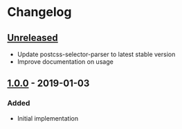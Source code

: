 # Changelog

## [Unreleased][]

- Update postcss-selector-parser to latest stable version
- Improve documentation on usage

## [1.0.0][] - 2019-01-03

### Added

- Initial implementation


[Unreleased]: https://github.com/niksy/postcss-query-ast/compare/v1.0.0...HEAD
[1.0.0]: https://github.com/niksy/postcss-query-ast/tree/v1.0.0
